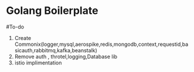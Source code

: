 # Golang Boilerplate

#To-do
1. Create Commonix(logger,mysql,aerospike,redis,mongodb,context,requestid,basicauth,rabbitmq,kafka,beanstalk)
2. Remove auth , throtel,logging,Database lib
3. istio implimentation